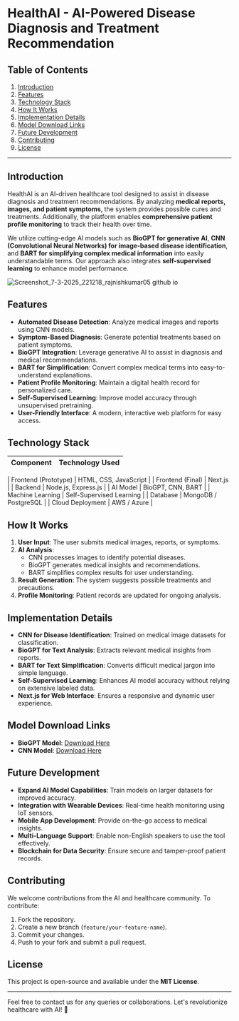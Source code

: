 # HealthAI - AI-Powered Disease Diagnosis and Treatment Recommendation

## Table of Contents
1. [Introduction](#introduction)
2. [Features](#features)
3. [Technology Stack](#technology-stack)
4. [How It Works](#how-it-works)
5. [Implementation Details](#implementation-details)
6. [Model Download Links](#model-download-links)
7. [Future Development](#future-development)
8. [Contributing](#contributing)
9. [License](#license)

---

## Introduction
HealthAI is an AI-driven healthcare tool designed to assist in disease diagnosis and treatment recommendations. By analyzing **medical reports, images, and patient symptoms**, the system provides possible cures and treatments. Additionally, the platform enables **comprehensive patient profile monitoring** to track their health over time.

We utilize cutting-edge AI models such as **BioGPT for generative AI**, **CNN (Convolutional Neural Networks) for image-based disease identification**, and **BART for simplifying complex medical information** into easily understandable terms. Our approach also integrates **self-supervised learning** to enhance model performance.

![Screenshot_7-3-2025_221218_rajnishkumar05 github io](https://github.com/user-attachments/assets/1cbd0a58-ed40-4be9-b598-850cf5581661)

## Features
- **Automated Disease Detection**: Analyze medical images and reports using CNN models.
- **Symptom-Based Diagnosis**: Generate potential treatments based on patient symptoms.
- **BioGPT Integration**: Leverage generative AI to assist in diagnosis and medical recommendations.
- **BART for Simplification**: Convert complex medical terms into easy-to-understand explanations.
- **Patient Profile Monitoring**: Maintain a digital health record for personalized care.
- **Self-Supervised Learning**: Improve model accuracy through unsupervised pretraining.
- **User-Friendly Interface**: A modern, interactive web platform for easy access.

## Technology Stack
| Component              | Technology Used          |
|------------------------|-------------------------|

| Frontend (Prototype)   | HTML, CSS, JavaScript   |
| Frontend (Final)      | Next.js                 |
| Backend               | Node.js, Express.js     |
| AI Model              | BioGPT, CNN, BART       |
| Machine Learning      | Self-Supervised Learning |
| Database              | MongoDB / PostgreSQL    |
| Cloud Deployment      | AWS / Azure             |

## How It Works
1. **User Input**: The user submits medical images, reports, or symptoms.
2. **AI Analysis**:
   - CNN processes images to identify potential diseases.
   - BioGPT generates medical insights and recommendations.
   - BART simplifies complex results for user understanding.
3. **Result Generation**: The system suggests possible treatments and precautions.
4. **Profile Monitoring**: Patient records are updated for ongoing analysis.

## Implementation Details
- **CNN for Disease Identification**: Trained on medical image datasets for classification.
- **BioGPT for Text Analysis**: Extracts relevant medical insights from reports.
- **BART for Text Simplification**: Converts difficult medical jargon into simple language.
- **Self-Supervised Learning**: Enhances AI model accuracy without relying on extensive labeled data.
- **Next.js for Web Interface**: Ensures a responsive and dynamic user experience.

## Model Download Links
- **BioGPT Model**: [Download Here](https://drive.google.com/your-bio-gpt-link)
- **CNN Model**: [Download Here](https://drive.google.com/your-cnn-model-link)


## Future Development
- **Expand AI Model Capabilities**: Train models on larger datasets for improved accuracy.
- **Integration with Wearable Devices**: Real-time health monitoring using IoT sensors.
- **Mobile App Development**: Provide on-the-go access to medical insights.
- **Multi-Language Support**: Enable non-English speakers to use the tool effectively.
- **Blockchain for Data Security**: Ensure secure and tamper-proof patient records.

## Contributing
We welcome contributions from the AI and healthcare community. To contribute:
1. Fork the repository.
2. Create a new branch (`feature/your-feature-name`).
3. Commit your changes.
4. Push to your fork and submit a pull request.

## License
This project is open-source and available under the **MIT License**.

---

Feel free to contact us for any queries or collaborations. Let's revolutionize healthcare with AI! 🚀


